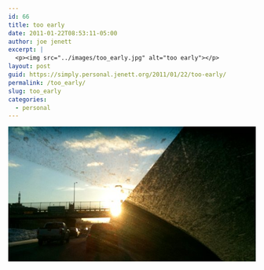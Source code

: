 ```yaml
---
id: 66
title: too early
date: 2011-01-22T08:53:11-05:00
author: joe jenett
excerpt: |
  <p><img src="../images/too_early.jpg" alt="too early"></p>
layout: post
guid: https://simply.personal.jenett.org/2011/01/22/too-early/
permalink: /too_early/
slug: too_early
categories:
  - personal
---
```

![too early](../images/too_early.jpg)